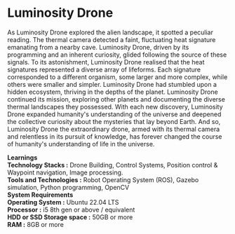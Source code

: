# Luminosity Drone
As Luminosity Drone explored the alien landscape, it spotted a peculiar reading. The thermal camera detected a faint, fluctuating heat signature emanating from a nearby cave. Luminosity Drone, driven by its programming and an inherent curiosity, glided following the source of these signals. To its astonishment, Luminosity Drone realised that the heat signatures represented a diverse array of lifeforms. Each signature corresponded to a different organism, some larger and more complex, while others were smaller and simpler. Luminosity Drone had stumbled upon a hidden ecosystem, thriving in the depths of the planet. Luminosity Drone continued its mission, exploring other planets and documenting the diverse thermal landscapes they possessed. With each new discovery, Luminosity Drone expanded humanity's understanding of the universe and deepened the collective curiosity about the mysteries that lay beyond Earth. And so, Luminosity Drone the extraordinary drone, armed with its thermal camera and relentless in its pursuit of knowledge, has forever changed the course of humanity's understanding of life in the universe. <br>

**Learnings**<br>
**Technology Stacks :** Drone Building, Control Systems, Position control & Waypoint navigation, Image processing.<br>
**Tools and Technologies :** Robot Operating System (ROS), Gazebo simulation, Python programming, OpenCV <br>
**System Requirements**<br>
**Operating System :** Ubuntu 22.04 LTS<br>
**Processor :** i5 8th gen or above / equivalent<br>
**HDD or SSD Storage space :** 50GB or more<br>
**RAM :** 8GB or more<br>
